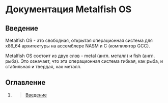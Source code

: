 # Документация Metalfish OS

## Введение

Мetalfish OS - это свободная, открытая операционная система для x86_64 архитектуры на ассемблере NASM и C (компилятор GCC).

Metalfish OS состоит из двух слов - metal (англ. металл) и fish (англ. рыба). Это означает, что эта операционная система гибкая, как рыба, и стабильная и твердая, как металл.

## Оглавление

1. > [Введение](./getting-started.md)
